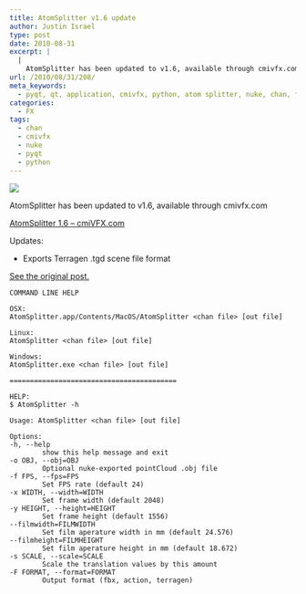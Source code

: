 ```yaml
---
title: AtomSplitter v1.6 update
author: Justin Israel
type: post
date: 2010-08-31
excerpt: |
  |
    AtomSplitter has been updated to v1.6, available through cmivfx.com
url: /2010/08/31/208/
meta_keywords:
  - pyqt, qt, application, cmivfx, python, atom splitter, nuke, chan, fbx, flame, action, camera
categories:
  - FX
tags:
  - chan
  - cmivfx
  - nuke
  - pyqt
  - python
---
```


<img src="/wp-content/uploads/2009/12/chan2fbx.jpg">

AtomSplitter has been updated to v1.6, available through cmivfx.com
  
<!--more-->

[AtomSplitter 1.6 &#8211; cmiVFX.com](http://www.cmivfx.com/productpages/product.aspx?name=AtomSplitter_1.6)

Updates:

* Exports Terragen .tgd scene file format
  
[See the original post.](/2009/12/06/chantofbx-tool-released-through-cmivfx)

```  
COMMAND LINE HELP

OSX:
AtomSplitter.app/Contents/MacOS/AtomSplitter <chan file> [out file]

Linux:
AtomSplitter <chan file> [out file]

Windows:
AtomSplitter.exe <chan file> [out file]

=========================================

HELP:
$ AtomSplitter -h

Usage: AtomSplitter <chan file> [out file]

Options:
-h, --help
        show this help message and exit
-o OBJ, --obj=OBJ
        Optional nuke-exported pointCloud .obj file
-f FPS, --fps=FPS
        Set FPS rate (default 24)
-x WIDTH, --width=WIDTH
        Set frame width (default 2048)
-y HEIGHT, --height=HEIGHT
        Set frame height (default 1556)
--filmwidth=FILMWIDTH
        Set film aperature width in mm (default 24.576)
--filmheight=FILMHEIGHT
        Set film aperature height in mm (default 18.672)
-s SCALE, --scale=SCALE
        Scale the translation values by this amount
-F FORMAT, --format=FORMAT
        Output format (fbx, action, terragen)
```
